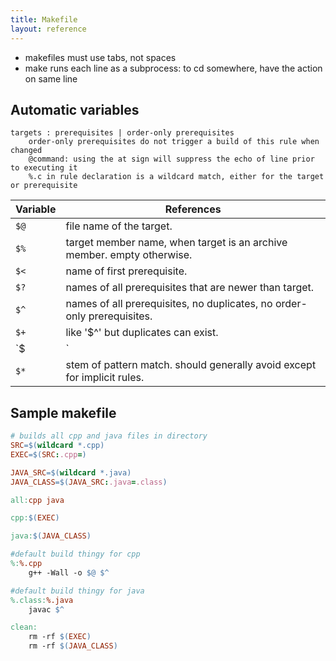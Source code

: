 ```yaml
---
title: Makefile
layout: reference
---
```


* makefiles must use tabs, not spaces
* make runs each line as a subprocess: to cd somewhere, have the action on same line

## Automatic variables
```
targets : prerequisites | order-only prerequisites
    order-only prerequisites do not trigger a build of this rule when changed
    @command: using the at sign will suppress the echo of line prior to executing it
    %.c in rule declaration is a wildcard match, either for the target or prerequisite
```

| Variable | References                                |
|----------|-------------------------------------------|
| `$@` |  file name of the target. |
| `$%` |  target member name, when target is an archive member. empty otherwise. |
| `$<` |  name of first prerequisite. |
| `$?` |  names of all prerequisites that are newer than target. |
| `$^` |  names of all prerequisites, no duplicates, no order-only prerequisites. |
| `$+` |  like '$^' but duplicates can exist. |
| `$|` | names of all order-only prerequisites. |
| `$*` |  stem of pattern match. should generally avoid except for implicit rules. |

## Sample makefile
```makefile
# builds all cpp and java files in directory
SRC=$(wildcard *.cpp)
EXEC=$(SRC:.cpp=)

JAVA_SRC=$(wildcard *.java)
JAVA_CLASS=$(JAVA_SRC:.java=.class)

all:cpp java

cpp:$(EXEC)

java:$(JAVA_CLASS)

#default build thingy for cpp
%:%.cpp
	g++ -Wall -o $@ $^

#default build thingy for java
%.class:%.java
	javac $^

clean:
	rm -rf $(EXEC)
	rm -rf $(JAVA_CLASS)
```
